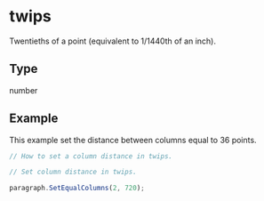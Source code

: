 # twips

Twentieths of a point (equivalent to 1/1440th of an inch).

## Type

number



## Example

This example set the distance between columns equal to 36 points.

```javascript editor-pdf
// How to set a column distance in twips.

// Set column distance in twips.

paragraph.SetEqualColumns(2, 720);
```
